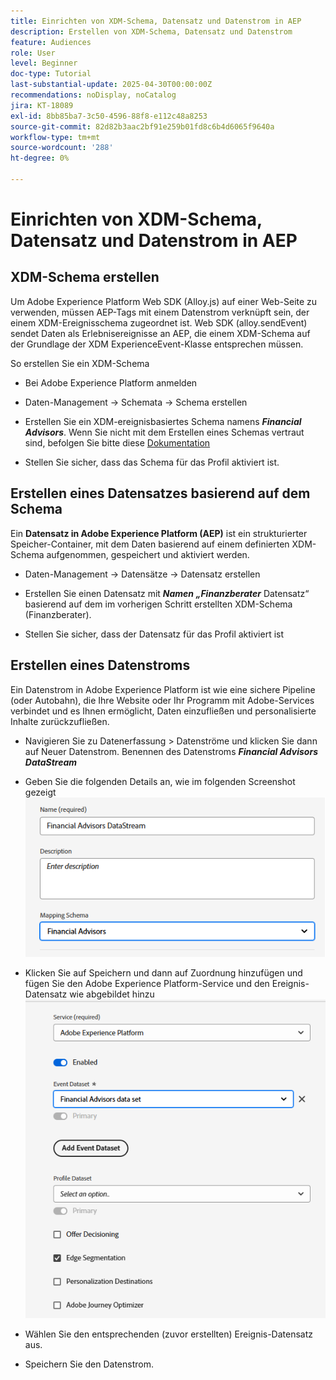 ```yaml
---
title: Einrichten von XDM-Schema, Datensatz und Datenstrom in AEP
description: Erstellen von XDM-Schema, Datensatz und Datenstrom
feature: Audiences
role: User
level: Beginner
doc-type: Tutorial
last-substantial-update: 2025-04-30T00:00:00Z
recommendations: noDisplay, noCatalog
jira: KT-18089
exl-id: 8bb85ba7-3c50-4596-88f8-e112c48a8253
source-git-commit: 82d82b3aac2bf91e259b01fd8c6b4d6065f9640a
workflow-type: tm+mt
source-wordcount: '288'
ht-degree: 0%

---
```


# Einrichten von XDM-Schema, Datensatz und Datenstrom in AEP

## XDM-Schema erstellen

Um Adobe Experience Platform Web SDK (Alloy.js) auf einer Web-Seite zu verwenden, müssen AEP-Tags mit einem Datenstrom verknüpft sein, der einem XDM-Ereignisschema zugeordnet ist. Web SDK (alloy.sendEvent) sendet Daten als Erlebnisereignisse an AEP, die einem XDM-Schema auf der Grundlage der XDM ExperienceEvent-Klasse entsprechen müssen.

So erstellen Sie ein XDM-Schema

* Bei Adobe Experience Platform anmelden
* Daten-Management -> Schemata -> Schema erstellen

* Erstellen Sie ein XDM-ereignisbasiertes Schema namens **_Financial Advisors_**. Wenn Sie nicht mit dem Erstellen eines Schemas vertraut sind, befolgen Sie bitte diese [Dokumentation](https://experienceleague.adobe.com/de/docs/experience-platform/xdm/tutorials/create-schema-ui)


* Stellen Sie sicher, dass das Schema für das Profil aktiviert ist.

## Erstellen eines Datensatzes basierend auf dem Schema

Ein **Datensatz in Adobe Experience Platform (AEP)** ist ein strukturierter Speicher-Container, mit dem Daten basierend auf einem definierten XDM-Schema aufgenommen, gespeichert und aktiviert werden.


* Daten-Management -> Datensätze -> Datensatz erstellen
* Erstellen Sie einen Datensatz mit **_Namen „Finanzberater_** Datensatz“ basierend auf dem im vorherigen Schritt erstellten XDM-Schema (Finanzberater).

* Stellen Sie sicher, dass der Datensatz für das Profil aktiviert ist

## Erstellen eines Datenstroms

Ein Datenstrom in Adobe Experience Platform ist wie eine sichere Pipeline (oder Autobahn), die Ihre Website oder Ihr Programm mit Adobe-Services verbindet und es Ihnen ermöglicht, Daten einzufließen und personalisierte Inhalte zurückzufließen.

* Navigieren Sie zu Datenerfassung > Datenströme und klicken Sie dann auf Neuer Datenstrom. Benennen des Datenstroms **_Financial Advisors DataStream_**

* Geben Sie die folgenden Details an, wie im folgenden Screenshot gezeigt
  ![Datenstrom](assets/datastream.png)
* Klicken Sie auf Speichern und dann auf Zuordnung hinzufügen und fügen Sie den Adobe Experience Platform-Service und den Ereignis-Datensatz wie abgebildet hinzu
  ![datastream-mapping](assets/datastream-service.png)

* Wählen Sie den entsprechenden (zuvor erstellten) Ereignis-Datensatz aus.

* Speichern Sie den Datenstrom.
